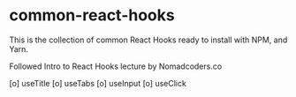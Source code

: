 # common-react-hooks
This is the collection of common React Hooks ready to install with NPM, and Yarn.

Followed Intro to React Hooks lecture by Nomadcoders.co

[o] useTitle
[o] useTabs
[o] useInput
[o] useClick